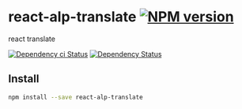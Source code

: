 # react-alp-translate [![NPM version][npm-image]][npm-url]

react translate

[![Dependency ci Status][dependencyci-image]][dependencyci-url]
[![Dependency Status][daviddm-image]][daviddm-url]

## Install

```sh
npm install --save react-alp-translate
```

[npm-image]: https://img.shields.io/npm/v/react-alp-translate.svg?style=flat-square
[npm-url]: https://npmjs.org/package/react-alp-translate
[daviddm-image]: https://david-dm.org/alpjs/react-alp-translate.svg?style=flat-square
[daviddm-url]: https://david-dm.org/alpjs/react-alp-translate
[dependencyci-image]: https://dependencyci.com/github/alpjs/react-alp-translate/badge?style=flat-square
[dependencyci-url]: https://dependencyci.com/github/alpjs/react-alp-translate
